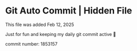 # Git Auto Commit | Hidden File

This file was added Feb 12, 2025

Just for fun and keeping my daily git commit active 🤪

commit number: 1853157
